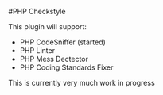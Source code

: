 #PHP Checkstyle

This plugin will support:

* PHP CodeSniffer (started)
* PHP Linter
* PHP Mess Dectector
* PHP Coding Standards Fixer

This is currently very much work in progress
